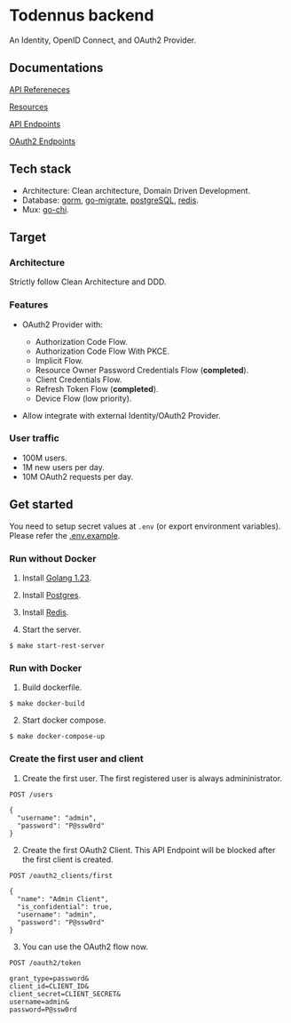 # Todennus backend

An Identity, OpenID Connect, and OAuth2 Provider.

## Documentations

[API Refereneces](./docs/references.md)

[Resources](./docs/resources.md)

[API Endpoints](./docs/endpoints.md)

[OAuth2 Endpoints](./docs/oauth2_endpoints.md)

## Tech stack

- Architecture: Clean architecture, Domain Driven Development.
- Database: [gorm](https://github.com/go-gorm/gorm), [go-migrate](https://github.com/golang-migrate/migrate), [postgreSQL](https://www.postgresql.org/), [redis](https://redis.io/).
- Mux: [go-chi](https://github.com/go-chi/chi).

## Target

### Architecture

Strictly follow Clean Architecture and DDD.

### Features

- OAuth2 Provider with:
  + Authorization Code Flow.
  + Authorization Code Flow With PKCE.
  + Implicit Flow.
  + Resource Owner Password Credentials Flow (**completed**).
  + Client Credentials Flow.
  + Refresh Token Flow (**completed**).
  + Device Flow (low priority).

- Allow integrate with external Identity/OAuth2 Provider.

### User traffic

- 100M users.
- 1M new users per day.
- 10M OAuth2 requests per day.

## Get started

You need to setup secret values at `.env` (or export environment variables).
Please refer the [.env.example](./.env.example).

###  Run without Docker

1. Install [Golang 1.23](https://go.dev/doc/install).

2. Install [Postgres](https://www.postgresql.org/download/).

3. Install [Redis](https://redis.io/docs/latest/operate/oss_and_stack/install/install-redis/).

4. Start the server.

```shell
$ make start-rest-server
```

### Run with Docker

1. Build dockerfile.

```shell
$ make docker-build
```

2. Start docker compose.

```shell
$ make docker-compose-up
```

### Create the first user and client

1. Create the first user. The first registered user is always admininistrator.

```
POST /users

{
  "username": "admin",
  "password": "P@ssw0rd"
}
```

2. Create the first OAuth2 Client. This API Endpoint will be blocked after the
first client is created.

```
POST /oauth2_clients/first

{
  "name": "Admin Client",
  "is_confidential": true,
  "username": "admin",
  "password": "P@ssw0rd"
}
```

3. You can use the OAuth2 flow now.

```
POST /oauth2/token

grant_type=password&
client_id=CLIENT_ID&
client_secret=CLIENT_SECRET&
username=admin&
password=P@ssw0rd
```
